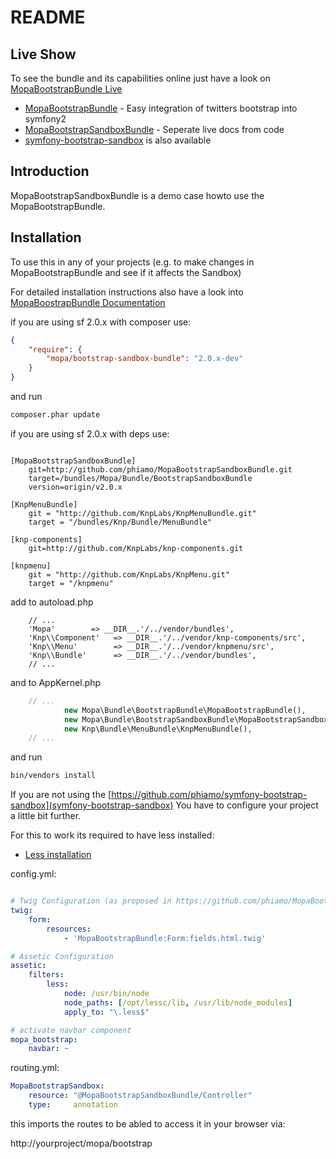 # README

<h2>Live Show</h2>

To see the bundle and its capabilities online just have a look on
[MopaBootstrapBundle Live](http://bootstrap.mohrenweiserpartner.de/mopa/bootstrap)

*  [MopaBootstrapBundle](http://github.com/phiamo/MopaBootstrapBundle) - Easy integration of twitters bootstrap into symfony2
*  [MopaBootstrapSandboxBundle](http://github.com/phiamo/MopaBootstrapSandboxBundle) - Seperate live docs from code
*  [symfony-bootstrap-sandbox](https://github.com/phiamo/symfony-bootstrap-sandbox) is also available


<h2>Introduction</h2>

MopaBootstrapSandboxBundle is a demo case howto use the MopaBootstrapBundle.

<h2>Installation</h2>

To use this in any of your projects (e.g. to make changes in MopaBootstrapBundle and see if it affects the Sandbox)

For detailed installation instructions also have a look into [MopaBoostrapBundle Documentation](https://github.com/phiamo/MopaBootstrapBundle/blob/master/Resources/doc/index.md)

if you are using sf 2.0.x with composer use:

``` json
{
    "require": {
        "mopa/bootstrap-sandbox-bundle": "2.0.x-dev"
    }
}
```

and run

``` bash
composer.phar update
```


if you are using sf 2.0.x with deps use:

```

[MopaBootstrapSandboxBundle] 
    git=http://github.com/phiamo/MopaBootstrapSandboxBundle.git 
    target=/bundles/Mopa/Bundle/BootstrapSandboxBundle
    version=origin/v2.0.x
    
[KnpMenuBundle]
    git = "http://github.com/KnpLabs/KnpMenuBundle.git"
    target = "/bundles/Knp/Bundle/MenuBundle"

[knp-components]
    git=http://github.com/KnpLabs/knp-components.git
    
[knpmenu]
    git = "http://github.com/KnpLabs/KnpMenu.git"
    target = "/knpmenu" 
```

add to autoload.php

```
    // ...
    'Mopa'        => __DIR__.'/../vendor/bundles',
    'Knp\\Component'   => __DIR__.'/../vendor/knp-components/src',
    'Knp\\Menu'        => __DIR__.'/../vendor/knpmenu/src',
    'Knp\\Bundle'      => __DIR__.'/../vendor/bundles',
    // ...
```

and to AppKernel.php

``` php
    // ...
            new Mopa\Bundle\BootstrapBundle\MopaBootstrapBundle(),
            new Mopa\Bundle\BootstrapSandboxBundle\MopaBootstrapSandboxBundle(),
            new Knp\Bundle\MenuBundle\KnpMenuBundle(),
    // ...
```
and run

``` bash
bin/vendors install
```

If you are not using the [https://github.com/phiamo/symfony-bootstrap-sandbox](symfony-bootstrap-sandbox)
You have to configure your project a little bit further.

For this to work its required to have less installed:

- [Less installation](https://github.com/phiamo/MopaBootstrapBundle/blob/master/Resources/doc/less-installation.md)

config.yml:

``` yaml

# Twig Configuration (as proposed in https://github.com/phiamo/MopaBootstrapBundle/blob/master/README.md)
twig:
    form:
        resources:
            - 'MopaBootstrapBundle:Form:fields.html.twig'

# Assetic Configuration
assetic:
    filters:
        less:
            node: /usr/bin/node
            node_paths: [/opt/lessc/lib, /usr/lib/node_modules]
            apply_to: "\.less$"

# activate navbar component
mopa_bootstrap:
    navbar: ~
```


routing.yml:

``` yaml
MopaBootstrapSandbox:
    resource: "@MopaBootstrapSandboxBundle/Controller"
    type:     annotation
```

this imports the routes to be abled to access it in your browser via:

http://yourproject/mopa/bootstrap

